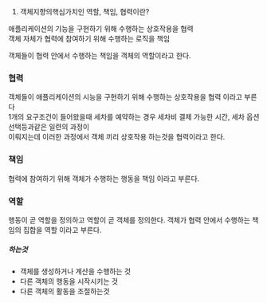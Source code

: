 1. 객체지향의핵심가치인 역할, 책임, 협력이란?

애플리케이션의 기능을 구현하기 위해 수행하는 상호작용을 협력 <br>
객체 자체가 협력에 참여하기 위해 수행하는 로직을 책임 <br>

객체들이 협력 안에서 수행하는 책임을 객체의 역할이라고 한다. <br>

### 협력

객체들이 애플리케이션의 시능을 구현하기 위해 수행하는 상호작용을 협력 이라고 부른다 <br>
1개의 요구조건이 들어왔을때 세차를 예약하는 경우 세차비 결제 가능한 시간, 세차 옵션 선택등과같은 일련의 과정이 <br>
이뤄지는데 이러한 과정에서 객체 끼리 상호작용 하는것을 협력이라고 한다. <br>

### 책임

협력에 참여하기 위해 객체가 수행하는 행동을 책임 이라고 부른다. <br>

### 역할
행동이 곧 역할을 정의하고 역할이 곧 객체를 정의한다.
객체가 협력 안에서 수행하는 책임의 집합을 역할 이라고 부른다. <br>

##### 하는것
- 객체를 생성하거나 계산을 수행하는 것
- 다른 객체의 행동을 시작시키는 것
- 다른 객체의 활동을 조절하는것


